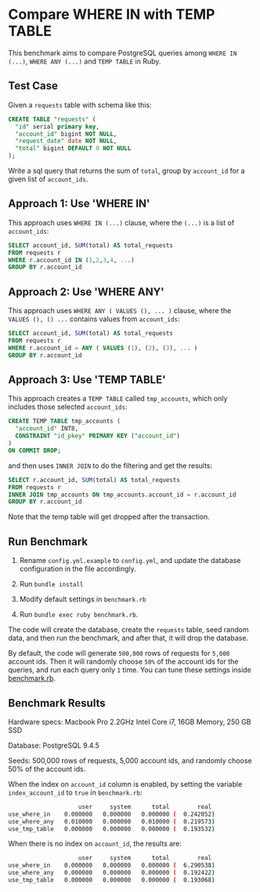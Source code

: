 # Compare WHERE IN with TEMP TABLE
This benchmark aims to compare PostgreSQL queries among `WHERE IN (...)`, `WHERE ANY (...)` and `TEMP TABLE` in Ruby.

## Test Case
Given a `requests` table with schema like this:

```sql
CREATE TABLE "requests" (
  "id" serial primary key,
  "account_id" bigint NOT NULL,
  "request_date" date NOT NULL,
  "total" bigint DEFAULT 0 NOT NULL
);
```

Write a sql query that returns the sum of `total`, group by `account_id` for a given list of `account_ids`.

## Approach 1: Use 'WHERE IN'
This approach uses `WHERE IN (...)` clause, where the `(...)` is a list of `account_ids`:
```sql
SELECT account_id, SUM(total) AS total_requests
FROM requests r
WHERE r.account_id IN (1,2,3,4, ...)
GROUP BY r.account_id
```

## Approach 2: Use 'WHERE ANY'
This approach uses `WHERE ANY ( VALUES (), ... )` clause, where the ` VALUES (), () ...` contains values from `account_ids`:
```sql
SELECT account_id, SUM(total) AS total_requests
FROM requests r
WHERE r.account_id = ANY ( VALUES (1), (2), (3), ... )
GROUP BY r.account_id
```

## Approach 3: Use 'TEMP TABLE'
This approach creates a `TEMP TABLE` called `tmp_accounts`, which only includes those selected `account_ids`:
```sql
CREATE TEMP TABLE tmp_accounts (
  "account_id" INT8,
  CONSTRAINT "id_pkey" PRIMARY KEY ("account_id")
)
ON COMMIT DROP;
```
and then uses `INNER JOIN` to do the filtering and get the results:
```sql
SELECT r.account_id, SUM(total) AS total_requests
FROM requests r
INNER JOIN tmp_accounts ON tmp_accounts.account_id = r.account_id
GROUP BY r.account_id
```
Note that the temp table will get dropped after the transaction.

## Run Benchmark
1. Rename `config.yml.example` to `config.yml`, and update the database configuration in the file accordingly.

2. Run `bundle install`

3. Modify default settings in `benchmark.rb`

4. Run `bundle exec ruby benchmark.rb`.

The code will create the database, create the `requests` table, seed random data, and then run the benchmark, and after that, it will drop the database.

By default, the code will generate `500,000` rows of requests for `5,000` account ids. Then it will randomly choose `50%` of the account ids for the queries, and run each query only `1` time. You can tune these settings inside [benchmark.rb](benchmark.rb).

## Benchmark Results
Hardware specs: Macbook Pro 2.2GHz Intel Core i7, 16GB Memory, 250 GB SSD

Database: PostgreSQL 9.4.5

Seeds: 500,000 rows of requests, 5,000 account ids, and randomly choose 50% of the account ids.

When the index on `account_id` column is enabled, by setting the variable `index_account_id` to `true` in `benchmark.rb`:
```bash
                    user     system      total        real
use_where_in    0.000000   0.000000   0.000000 (  0.242052)
use_where_any   0.010000   0.000000   0.010000 (  0.219573)
use_tmp_table   0.000000   0.000000   0.000000 (  0.193532)
```

When there is no index on `account_id`, the results are:
```bash
                    user     system      total        real
use_where_in    0.000000   0.000000   0.000000 (  6.290538)
use_where_any   0.000000   0.000000   0.000000 (  0.192422)
use_tmp_table   0.000000   0.000000   0.000000 (  0.193068)
```
